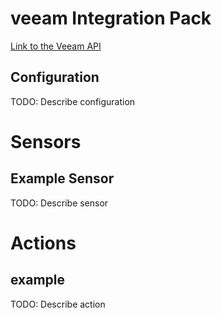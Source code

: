 # veeam Integration Pack


[Link to the Veeam API](https://helpcenter.veeam.com/docs/backup/rest/em_web_api_reference.html?ver=95)

## Configuration
TODO: Describe configuration


# Sensors

## Example Sensor
TODO: Describe sensor


# Actions

## example
TODO: Describe action
